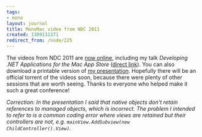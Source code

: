 ```yaml
---
tags:
- mono
layout: journal
title: MonoMac video from NDC 2011
created: 1309131371
redirect_from: /node/225
---
```

The videos from NDC 2011 are <a href="http://www.ndc2011.no/agenda.aspx?cat=1071&id=-1&day=3728">now online</a>, including my talk <em>Developing .NET Applications for the Mac App Store</em> (<a href="http://ndc2011.macsimum.no/SAL4/Fredag/Live%20stream%20archive%2010.06.2011%2014.58.wmv">direct link</a>).<!--break--> You can also download a printable version of <a href="/files/talks/MonoMac-NDC11.pdf">my presentation</a>. Hopefully there will be an official torrent of the videos soon, because there were plenty of other sessions that are worth seeing. Thanks to everyone who helped make it such a great conference!

<em>Correction: In the presentation I said that native objects don't retain references to managed objects, which is incorrect. The problem I intended to refer to is a common coding error where views are retained but their controllers are not, e.g. <code>mainView.AddSubview(new ChildController().View)</code>.</em>
